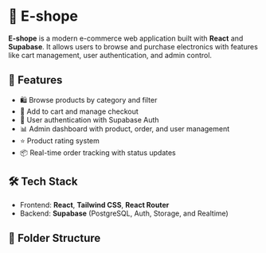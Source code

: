 # 🛒 E-shope

**E-shope** is a modern e-commerce web application built with **React** and **Supabase**. It allows users to browse and purchase electronics with features like cart management, user authentication, and admin control.

## 🚀 Features

- 🛍️ Browse products by category and filter
- 🛒 Add to cart and manage checkout
- 🔐 User authentication with Supabase Auth
- 📊 Admin dashboard with product, order, and user management
- ⭐ Product rating system
- 📦 Real-time order tracking with status updates

## 🛠️ Tech Stack

- Frontend: **React**, **Tailwind CSS**, **React Router**
- Backend: **Supabase** (PostgreSQL, Auth, Storage, and Realtime)

## 📁 Folder Structure

